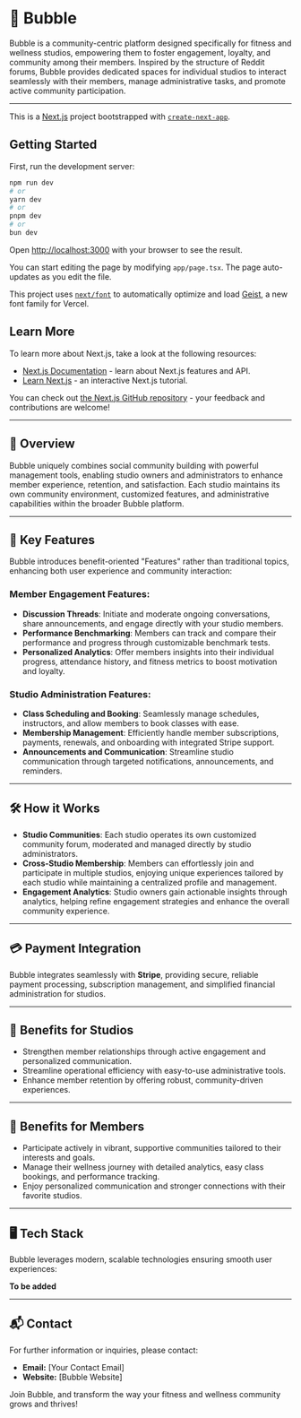 # 🫧 Bubble

Bubble is a community-centric platform designed specifically for fitness and wellness studios, empowering them to foster engagement, loyalty, and community among their members. Inspired by the structure of Reddit forums, Bubble provides dedicated spaces for individual studios to interact seamlessly with their members, manage administrative tasks, and promote active community participation.

---

This is a [Next.js](https://nextjs.org) project bootstrapped with [`create-next-app`](https://nextjs.org/docs/app/api-reference/cli/create-next-app).

## Getting Started

First, run the development server:

```bash
npm run dev
# or
yarn dev
# or
pnpm dev
# or
bun dev
```

Open [http://localhost:3000](http://localhost:3000) with your browser to see the result.

You can start editing the page by modifying `app/page.tsx`. The page auto-updates as you edit the file.

This project uses [`next/font`](https://nextjs.org/docs/app/building-your-application/optimizing/fonts) to automatically optimize and load [Geist](https://vercel.com/font), a new font family for Vercel.

## Learn More

To learn more about Next.js, take a look at the following resources:

- [Next.js Documentation](https://nextjs.org/docs) - learn about Next.js features and API.
- [Learn Next.js](https://nextjs.org/learn) - an interactive Next.js tutorial.

You can check out [the Next.js GitHub repository](https://github.com/vercel/next.js) - your feedback and contributions are welcome!

---

## 🚀 Overview

Bubble uniquely combines social community building with powerful management tools, enabling studio owners and administrators to enhance member experience, retention, and satisfaction. Each studio maintains its own community environment, customized features, and administrative capabilities within the broader Bubble platform.

---

## 🎯 Key Features

Bubble introduces benefit-oriented "Features" rather than traditional topics, enhancing both user experience and community interaction:

### Member Engagement Features:
- **Discussion Threads**: Initiate and moderate ongoing conversations, share announcements, and engage directly with your studio members.
- **Performance Benchmarking**: Members can track and compare their performance and progress through customizable benchmark tests.
- **Personalized Analytics**: Offer members insights into their individual progress, attendance history, and fitness metrics to boost motivation and loyalty.

### Studio Administration Features:
- **Class Scheduling and Booking**: Seamlessly manage schedules, instructors, and allow members to book classes with ease.
- **Membership Management**: Efficiently handle member subscriptions, payments, renewals, and onboarding with integrated Stripe support.
- **Announcements and Communication**: Streamline studio communication through targeted notifications, announcements, and reminders.

---

## 🛠️ How it Works

- **Studio Communities**: Each studio operates its own customized community forum, moderated and managed directly by studio administrators.
- **Cross-Studio Membership**: Members can effortlessly join and participate in multiple studios, enjoying unique experiences tailored by each studio while maintaining a centralized profile and management.
- **Engagement Analytics**: Studio owners gain actionable insights through analytics, helping refine engagement strategies and enhance the overall community experience.

---

## 💳 Payment Integration

Bubble integrates seamlessly with **Stripe**, providing secure, reliable payment processing, subscription management, and simplified financial administration for studios.

---

## 🌟 Benefits for Studios

- Strengthen member relationships through active engagement and personalized communication.
- Streamline operational efficiency with easy-to-use administrative tools.
- Enhance member retention by offering robust, community-driven experiences.

---

## 🌟 Benefits for Members

- Participate actively in vibrant, supportive communities tailored to their interests and goals.
- Manage their wellness journey with detailed analytics, easy class bookings, and performance tracking.
- Enjoy personalized communication and stronger connections with their favorite studios.

---

## 🖥️ Tech Stack

Bubble leverages modern, scalable technologies ensuring smooth user experiences:

**To be added**

---

## 📬 Contact

For further information or inquiries, please contact:

- **Email:** [Your Contact Email]
- **Website:** [Bubble Website]

Join Bubble, and transform the way your fitness and wellness community grows and thrives!

